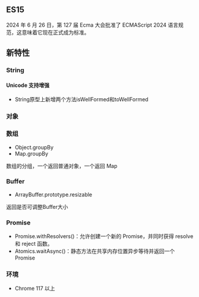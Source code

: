## ES15

2024 年 6 月 26 日，第 127 届 Ecma 大会批准了 ECMAScript 2024 语言规范，这意味着它现在正式成为标准。

## 新特性

### String

#### Unicode 支持增强
* String原型上新增两个方法isWellFormed和toWellFormed

### 对象

### 数组
* Object.groupBy
* Map.groupBy

数组的分组，一个返回普通对象，一个返回 Map


### Buffer
* ArrayBuffer.prototype.resizable

返回是否可调整Buffer大小

### Promise

* Promise.withResolvers()：允许创建一个新的 Promise，并同时获得 resolve 和 reject 函数。
* Atomics.waitAsync()：静态方法在共享内存位置异步等待并返回一个Promise


### 环境

- Chrome 117 以上